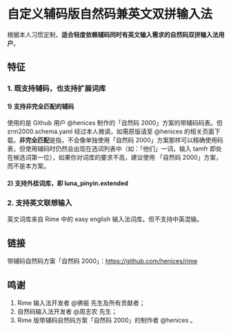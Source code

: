 # 自定义辅码版自然码兼英文双拼输入法

根据本人习惯定制，**适合轻度依赖辅码同时有英文输入需求的自然码双拼输入法用户**。

## 特征

### 1. 既支持辅码，也支持扩展词库

#### 1) 支持**非完全匹配**的辅码

使用的是 Github 用户 @henices 制作的「自然码 2000」方案的带辅码码表。但 zrm2000.schema.yaml 经过本人微调，如需原版请至 @henices 的相关页面下载。**非完全匹配**是指，不会像单独使用「自然码 2000」方案那样可以精确使用码表，但使用辅码时仍然会出现在选词列表中（如：「他们」一词，输入 tamfr 即处在候选词第一位），如果你对词库的要求不高，建议使用 「自然码 2000」方案，而不是本方案。
  
#### 2) 支持外挂词库，即 luna_pinyin.extended

### 2. 支持英文联想输入

英文词库来自 Rime 中的 easy english 输入法词库。但不支持中英混输。


## 链接

带辅码自然码方案「自然码 2000」：https://github.com/henices/rime


## 鸣谢

1. Rime 输入法开发者 @佛振 先生及所有贡献者；
2. 自然码输入法开发者 @周志农 先生；
3. Rime 版带辅码自然码方案「自然码 2000」的制作者 @henices 。
